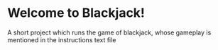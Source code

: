 # Welcome to Blackjack!
A short project which runs the game of blackjack, whose gameplay is mentioned in the instructions text file

